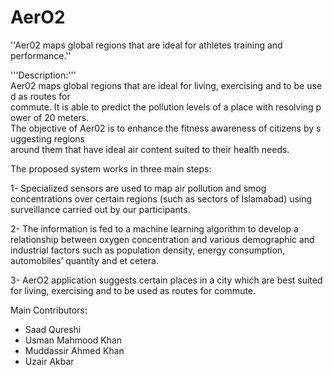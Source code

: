 # AerO2

''Aer02 maps global regions that are ideal for athletes training and performance.''

'''Description:'''
Aer02 maps global regions that are ideal for living, exercising and to be used as routes for
commute. It is able to predict the pollution levels of a place with resolving power of 20 meters.
The objective of Aer02 is to enhance the fitness awareness of citizens by suggesting regions
around them that have ideal air content suited to their health needs.

The proposed system works in three main steps:

1-	Specialized sensors are used to map air pollution and smog concentrations over certain regions (such as sectors of Islamabad) using surveillance carried out by our participants.

2-	The information is fed to a machine learning algorithm to develop a relationship between oxygen concentration and various demographic and industrial factors such as population density, energy consumption, automobiles’ quantity and et cetera.

3-	AerO2 application suggests certain places in a city which are best suited for living, exercising and to be used as routes for commute.

Main Contributors:
-	Saad Qureshi 
-	Usman Mahmood Khan 
-	Muddassir Ahmed Khan 
- Uzair Akbar
